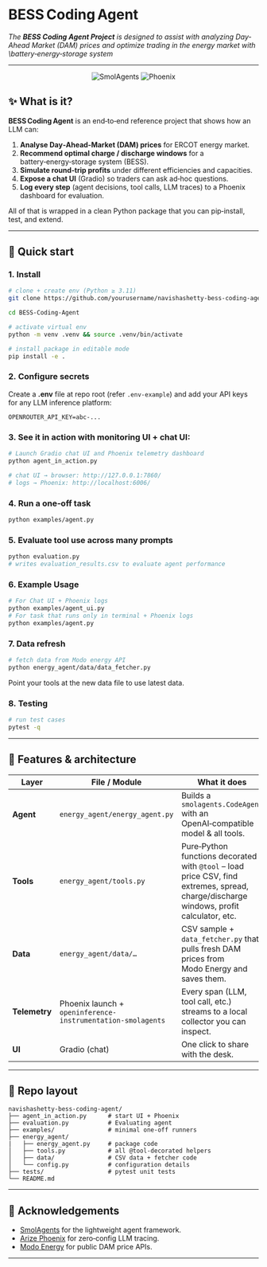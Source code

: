 # BESS Coding Agent

*The **BESS Coding Agent Project** is designed to assist with analyzing Day-Ahead Market (DAM) prices and optimize trading in the energy market with \battery‑energy‑storage system*

---

<div align="center">
  <img src="https://img.shields.io/badge/Built%20with-SmolAgents-blue" alt="SmolAgents" />
  <img src="https://img.shields.io/badge/Telemetry-Arize&nbsp;Phoenix-ff69b4" alt="Phoenix" />
</div>

## ✨ What is it?

**BESS Coding Agent** is an end‑to‑end reference project that shows how an LLM can:

1. **Analyse Day‑Ahead‑Market (DAM) prices** for ERCOT energy market.
2. **Recommend optimal charge / discharge windows** for a battery‑energy‑storage system (BESS).
3. **Simulate round‑trip profits** under different efficiencies and capacities.
4. **Expose a chat UI** (Gradio) so traders can ask ad‑hoc questions.
5. **Log every step** (agent decisions, tool calls, LLM traces) to a Phoenix dashboard for evaluation.

All of that is wrapped in a clean Python package that you can pip‑install, test, and extend.

---

## 🚀 Quick start

### 1. Install

```bash
# clone + create env (Python ≥ 3.11)
git clone https://github.com/yourusername/navishashetty-bess-coding-agent.git

cd BESS-Coding-Agent

# activate virtual env
python -m venv .venv && source .venv/bin/activate

# install package in editable mode
pip install -e .  
```

### 2. Configure secrets

Create a **.env** file at repo root (refer `.env-example`) and add your API keys for any LLM inference platform:

```
OPENROUTER_API_KEY=abc‑...
```

### 3. See it in action with monitoring UI + chat UI:

```bash
# Launch Gradio chat UI and Phoenix telemetry dashboard
python agent_in_action.py

# chat UI → browser: http://127.0.0.1:7860/ 
# logs → Phoenix: http://localhost:6006/ 
```

### 4. Run a one‑off task

```bash
python examples/agent.py 
```

### 5. Evaluate tool use across many prompts

```bash
python evaluation.py
# writes evaluation_results.csv to evaluate agent performance  
```

### 6. Example Usage 

```bash
# For Chat UI + Phoenix logs
python examples/agent_ui.py  
# For task that runs only in terminal + Phoenix logs
python examples/agent.py
```

### 7. Data refresh

```bash
# fetch data from Modo energy API 
python energy_agent/data/data_fetcher.py  
```

Point your tools at the new data file to use latest data.

### 8. Testing

```bash
# run test cases
pytest -q 
```

---

## 🧰 Features & architecture

| Layer         | File / Module                                               | What it does                                                                                                                            |
| ------------- | ----------------------------------------------------------- | --------------------------------------------------------------------------------------------------------------------------------------- |
| **Agent**     | `energy_agent/energy_agent.py`                              | Builds a `smolagents.CodeAgent` with an OpenAI‑compatible model & all tools.                                                            |
| **Tools**     | `energy_agent/tools.py`                                     | Pure‑Python functions decorated with `@tool` – load price CSV, find extremes, spread, charge/discharge windows, profit calculator, etc. |
| **Data**      | `energy_agent/data/…`                                       | CSV sample + `data_fetcher.py` that pulls fresh DAM prices from Modo Energy and saves them.                                             |
| **Telemetry** | Phoenix launch + `openinference-instrumentation-smolagents` | Every span (LLM, tool call, etc.) streams to a local collector you can inspect.                                                         |
| **UI**        | Gradio (chat)                                               | One click to share with the desk.                                                                                                       |

---

## 📂 Repo layout

```
navishashetty-bess-coding-agent/
├── agent_in_action.py      # start UI + Phoenix
├── evaluation.py           # Evaluating agent
├── examples/               # minimal one‑off runners
├── energy_agent/           
|   ├── energy_agent.py     # package code
│   ├── tools.py            # all @tool‑decorated helpers
│   ├── data/               # CSV data + fetcher code
│   └── config.py           # configuration details
├── tests/                  # pytest unit tests
└── README.md
```

---

## 🙏 Acknowledgements

* [SmolAgents](https://github.com/huggingface/smolagents) for the lightweight agent framework.
* [Arize Phoenix](https://github.com/Arize-ai/phoenix) for zero‑config LLM tracing.
* [Modo Energy](https://modo.energy/) for public DAM price APIs.

---
